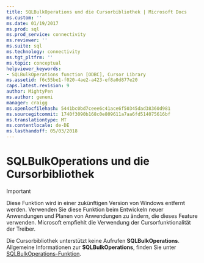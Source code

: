 ```yaml
---
title: SQLBulkOperations und die Cursorbibliothek | Microsoft Docs
ms.custom: ''
ms.date: 01/19/2017
ms.prod: sql
ms.prod_service: connectivity
ms.reviewer: ''
ms.suite: sql
ms.technology: connectivity
ms.tgt_pltfrm: ''
ms.topic: conceptual
helpviewer_keywords:
- SQLBulkOperations function [ODBC], Cursor Library
ms.assetid: f6c55be1-f020-4ae2-a423-ef8a0d877e20
caps.latest.revision: 9
author: MightyPen
ms.author: genemi
manager: craigg
ms.openlocfilehash: 5441bc0bd7ceee6c41ace6f50345dad38360d981
ms.sourcegitcommit: 1740f3090b168c0e809611a7aa6fd514075616bf
ms.translationtype: MT
ms.contentlocale: de-DE
ms.lasthandoff: 05/03/2018
---
```

# <a name="sqlbulkoperations-and-the-cursor-library"></a>SQLBulkOperations und die Cursorbibliothek
> [!IMPORTANT]  
>  Diese Funktion wird in einer zukünftigen Version von Windows entfernt werden. Verwenden Sie diese Funktion beim Entwickeln neuer Anwendungen und Planen von Anwendungen zu ändern, die dieses Feature verwenden. Microsoft empfiehlt die Verwendung der Cursorfunktionalität der Treiber.  
  
 Die Cursorbibliothek unterstützt keine Aufrufen **SQLBulkOperations**. Allgemeine Informationen zur **SQLBulkOperations**, finden Sie unter [SQLBulkOperations-Funktion](../../../odbc/reference/syntax/sqlbulkoperations-function.md).
